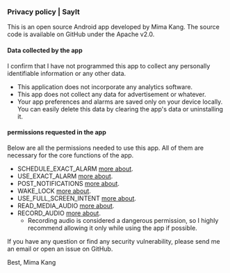 ### Privacy policy | SayIt

This is an open source Android app developed by Mima Kang.
The source code is available on GitHub under the Apache v2.0.

#### Data collected by the app
I confirm that I have not programmed this app to collect any personally identifiable information or any other data.
* This application does not incorporate any analytics software.
* This app does not collect any data for advertisement or whatever.
* Your app preferences and alarms are saved only on your device locally. You can easily delete this data by clearing the app's data or uninstalling it.

#### permissions requested in the app
Below are all the permissions needed to use this app. All of them are necessary for the core functions of the app.

* SCHEDULE_EXACT_ALARM [more about](https://developer.android.com/reference/android/Manifest.permission#SCHEDULE_EXACT_ALARM).
* USE_EXACT_ALARM [more about](https://developer.android.com/reference/android/Manifest.permission#USE_EXACT_ALARM).
* POST_NOTIFICATIONS [more about](https://developer.android.com/reference/android/Manifest.permission#POST_NOTIFICATIONS).
* WAKE_LOCK [more about](https://developer.android.com/reference/android/Manifest.permission#WAKE_LOCK).
* USE_FULL_SCREEN_INTENT [more about](https://developer.android.com/reference/android/Manifest.permission#USE_FULL_SCREEN_INTENT).
* READ_MEDIA_AUDIO [more about](https://developer.android.com/reference/android/Manifest.permission#READ_MEDIA_AUDIO).
* RECORD_AUDIO [more about](https://developer.android.com/reference/android/Manifest.permission#RECORD_AUDIO).
    * Recording audio is considered a dangerous permission, so I highly recommend allowing it only while using the app if possible.

If you have any question or find any security vulnerability, please send me an email or open an issue on GitHub.

Best,
Mima Kang
